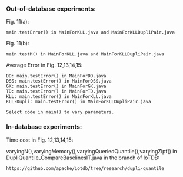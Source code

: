 



### Out-of-database experiments:

Fig. 11(a):

```
main.testError() in MainForKLL.java and MainForKLLDupliPair.java
```

Fig. 11(b):

```
main.testM() in MainForKLL.java and MainForKLLDupliPair.java
```



Average Error in Fig. 12,13,14,15:

```
DD: main.testError() in MainForDD.java
DSS: main.testError() in MainForDSS.java
GK: main.testError() in MainForGK.java
TD: main.testError() in MainForTD.java
KLL: main.testError() in MainForKLL.java
KLL-Dupli: main.testError() in MainForKLLDupliPair.java

Select code in main() to vary parameters.
```



### In-database experiments:

Time cost in Fig. 12,13,14,15:

varyingN(),varyingMemory(),varyingQueriedQuantile(),varyingZipf() in DupliQuantile_CompareBaselinesIT.java in the branch of IoTDB:

```
https://github.com/apache/iotdb/tree/research/dupli-quantile
```

